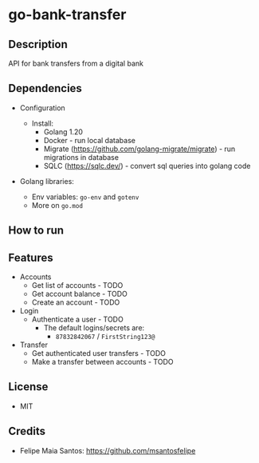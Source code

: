 # go-bank-transfer

## Description
API for bank transfers from a digital bank

## Dependencies
* Configuration
    - Install:
        - Golang 1.20
        - Docker - run local database
        - Migrate (https://github.com/golang-migrate/migrate) - run migrations in database
        - SQLC (https://sqlc.dev/) - convert sql queries into golang code

* Golang libraries:
    - Env variables: `go-env` and `gotenv`
    - More on `go.mod`

## How to run


## Features
- Accounts
    - Get list of accounts - TODO
    - Get account balance - TODO
    - Create an account - TODO
- Login
    - Authenticate a user - TODO
        - The default logins/secrets are:
            - `87832842067` / `FirstString123@`
- Transfer
    - Get authenticated user transfers - TODO
    - Make a transfer between accounts - TODO

## License
- MIT

## Credits
- Felipe Maia Santos: https://github.com/msantosfelipe